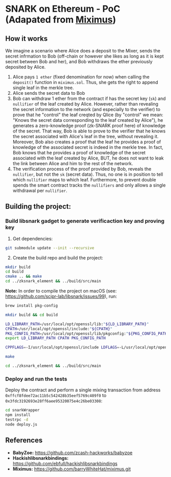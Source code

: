 # SNARK on Ethereum - PoC (Adapated from [Miximus](https://github.com/barryWhiteHat/miximus.git))

## How it works

We imagine a scenario where Alice does a deposit to the Mixer, sends the secret infrmation to Bob (off-chain or however she likes as long as it is kept secret between Bob and her), and Bob withdraws the ether previously deposited by Alice.

1. Alice pays `1 ether` (fixed denomination for now) when calling the `deposit()` function in `miximus.sol`. Thus, she gets the right to append single leaf in the merkle tree.
2. Alice sends the secret data to Bob
3. Bob can withdraw 1 ether from the contract if has the secret key (`sk`) and `nullifier` of the leaf created by Alice. However, rather than revealing the secret information to the network (and especially to the verifier) to prove that he "control" the leaf creqted by Qlice (by "control" we mean: "Knows the secret data corresponding to the leaf created by Alice"), he generates a zero-knowledge proof (zk-SNARK proof here) of knowledge of the secret.
That way, Bob is able to prove to the verifier that he knows the secret associated with Alice's leaf in the tree, without revealing it. Moreover, Bob also creates a proof that the leaf he provides a proof of knowledge of the associated secret is indeed in the merkle tree. In fact, Bob knows that he provides a proof of knowledge of the secret associated with the leaf created by Alice, BUT, he does not want to leak the link between Alice and him to the rest of the network.
4. The verification process of the proof provided by Bob, reveals the `nullifier`, but not the `sk` (secret data). Thus, no one is in position to tell which `nullifier` maps to which leaf. Furthermore, to prevent double spends the smart contract tracks the `nullifiers` and only allows a single withdrawal per `nullifier`. 

## Building the project:

### Build libsnark gadget to generate verificaction key and proving key

1. Get dependencies:
```bash
git submodule update --init --recursive
```
2. Create the build repo and build the project:
```bash
mkdir build
cd build
cmake .. && make
cd ../zksnark_element && ../build/src/main
```

**Note:**
In order to compile the project on macOS (see: https://github.com/scipr-lab/libsnark/issues/99), run:
```bash
brew install pkg-config

mkdir build && cd build

LD_LIBRARY_PATH=/usr/local/opt/openssl/lib:"${LD_LIBRARY_PATH}"
CPATH=/usr/local/opt/openssl/include:"${CPATH}"
PKG_CONFIG_PATH=/usr/local/opt/openssl/lib/pkgconfig:"${PKG_CONFIG_PATH}"
export LD_LIBRARY_PATH CPATH PKG_CONFIG_PATH

CPPFLAGS=-I/usr/local/opt/openssl/include LDFLAGS=-L/usr/local/opt/openssl/lib PKG_CONFIG_PATH=/usr/local/opt/openssl/lib/pkgconfig cmake -DWITH_PROCPS=OFF -DWITH_SUPERCOP=OFF ..

make

cd ../zksnark_element && ../build/src/main
```

### Deploy and run the tests

Deploy the contract and perform a single mixing transaction from address `0xffcf8fdee72ac11b5c542428b35eef5769c409f0` to `0x3fdc3192693e28ff6aee95320075e4c26be03308`:
```bash
cd snarkWrapper
npm install
testrpc -d
node deploy.js
```

## References

- **BabyZoe:** https://github.com/zcash-hackworks/babyzoe
- **Hackishlibsnarkbindings:** https://github.com/ebfull/hackishlibsnarkbindings
- **Miximus:** https://github.com/barryWhiteHat/miximus.git
